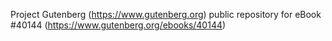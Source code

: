 Project Gutenberg (https://www.gutenberg.org) public repository for eBook #40144 (https://www.gutenberg.org/ebooks/40144)
